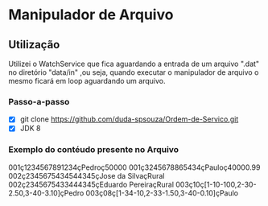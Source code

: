 # Manipulador de Arquivo

## Utilização
Utilizei o WatchService que fica aguardando a entrada de um arquivo ".dat" no diretório "data/in" ,ou seja, quando executar o manipulador de arquivo o mesmo ficará em loop aguardando um arquivo.

### Passo-a-passo
- [x] git clone https://github.com/duda-spsouza/Ordem-de-Servico.git   
- [x] JDK 8

### Exemplo do contéudo presente no Arquivo 
001ç1234567891234çPedroç50000
001ç3245678865434çPauloç40000.99
002ç2345675434544345çJose da SilvaçRural
002ç2345675433444345çEduardo PereiraçRural
003ç10ç[1-10-100,2-30-2.50,3-40-3.10]çPedro
003ç08ç[1-34-10,2-33-1.50,3-40-0.10]çPaulo
